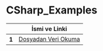 # CSharp_Examples


<table class="table">
  <thead>
    <tr>
      <th scope="col"></th>
      <th scope="col">İsmi ve Linki</th>
    </tr>
  </thead>
  <tbody>
     <tr>
      <th scope="row">1</th>
      <td><a href="https://github.com/edakass/100_Days_Of_Code/blob/main/TwoSum.java">Dosyadan Veri Okuma</a></td>
    </tr>
